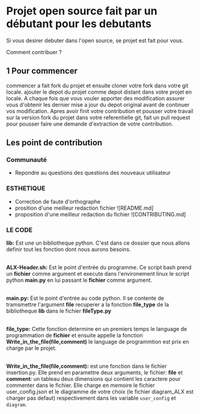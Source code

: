 # Projet open source fait par un débutant pour les debutants

Si vous desirer debuter dans l'open source, se projet est fait pour vous. 

Comment contribuer ?

## 1 Pour commencer

commencer a fait fork du projet et ensuite cloner votre fork dans votre git locale.
ajouter le depot du projet comme depot distant dans votre projet en locale. 
A chaque fois que vous vouler apporter des modification assurer vous d'obtenir les dernier mise a jour du depot original avant de continuer vos modification.
Apres avoir finit votre contribution et pousser votre travail sur la version fork du projet dans votre referentielle git, fait un pull request pour pousser faire une demande d'extraction de votre contribution.

## Les point de contribution

### Communauté

- Repondre au questions des questions des nouveaux utilisateur 

### ESTHETIQUE
- Correction de faute d'orthographe 
- prosition d'une meilleur redaction fichier ![README.md]
- proposition d'une meilleur redaction du fichier ![CONTRIBUTING.md]

### LE CODE

**lib:** Est une un bibliotheque python. C'est dans ce dossier que nous allons definir tout les fonction dont nous aurons besoins.</br></br>

**ALX-Header.sh:** Est le point d'entrée du programme. Ce script bash prend un **fichier** comme argument et execute dans l'environement linux le script python **main.py**  en lui passant le **fichier** comme argument. </br></br>

**main.py:** Est le point d'entrée au code python. Il se contente de tramsmettre l'argument **file** recuperer a la fonction  **file_type** de la bibliotheque **lib** dans le fichier **fileType.py**</br></br>

**file_type:** Cette fonction determine en un premiers temps le language de programmation de **fichier** et ensuite appelle la fonction **Write_in_the_file(file,comment)** le language de programmtion est prix en charge par le projet. </br></br>

**Write_in_the_file(file,comment):** est une fonction dans le fichier insertion.py. Elle prend en paramettre deux arguments, le fichier: **file** et **comment**: un tableau deux dimensions qui contient les caractere pour commenter dans le fichier. Elle charge en memoire le fichier user_config.json et le diagramme de votre choix (le fichier diagram_ALX est charger pas defaut) respectivement dans les variable `user_config` et `diagram`.
